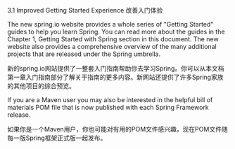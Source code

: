 3.1 Improved Getting Started Experience  改善入门体验

The new spring.io website provides a whole series of "Getting Started" guides to help you learn Spring. You can read more about the guides in the Chapter 1, Getting Started with Spring section in this document. The new website also provides a comprehensive overview of the many additional projects that are released under the Spring umbrella.

新的spring.io网站提供了一整套入门指南帮助你去学习Spring。你可以从本文档第一章入门指南部分了解关于指南的更多内容。新网站还提供了许多Spring家族的其他项目的综合预览。

If you are a Maven user you may also be interested in the helpful bill of materials POM file that is now published with each Spring Framework release.

如果你是一个Maven用户，你也可能对有用的POM文件感兴趣，现在POM文件随每一版Spring框架正式版一起发布。
